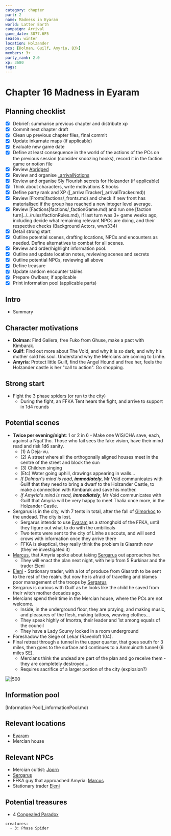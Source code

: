 ```yaml
---
category: chapter
part: 2
name: Madness in Eyaram
world: Latter Earth
campaign: Arrival
game_date: 3877.6F5
season: winter
location: Holzander
pcs: [Dolman, Guilf, Amyria, B3k]
members: 3+
party_rank: 2.0
xp: 3680
tags: 
---
```


# Chapter 16 Madness in Eyaram

## Planning checklist

- [x] Debrief: summarise previous chapter and distribute xp
- [x] Commit next chapter draft
- [x] Clean up previous chapter files, final commit
- [x] Update inkarnate maps (if applicable)
- [x] Evaluate new game date
- [x] Define at least consequence in the world of the actions of the PCs on the previous session (consider snoozing hooks), record it in the faction game or notion file
- [x] Review [Abridged](../../_published/arrival/abridged.md)
- [x] Review and organise [_arrivalNotions](arrival/_arrivalNotions.md)
- [x] Review and organise Sly Flourish secrets for Holzander (if applicable)
- [x] Think about characters, write motivations & hooks
- [x] Define party rank and XP ([_arrivalTracker]_arrivalTracker.md))
- [x] Review [Fronts]factions/_fronts.md) and check if new front has materialised if the group has reached a new integer level average.
- [x] Review [Factions]factions/_factionGame.md) and run one [faction turn]../../rules/factionRules.md), if last turn was 3+ game weeks ago, including decide what remaining relevant NPCs are doing, and their respective checks (Background Actors, wwn334)
- [x] Detail strong start
- [x] Outline potential scenes, drafting locations, NPCs and encounters as needed. Define alternatives to combat for all scenes.
- [x] Review and order/highlight information pool.
- [x] Outline and update location notes, reviewing scenes and secrets
- [x] Outline potential NPCs, reviewing all above
- [x] Define treasure
- [x] Update random encounter tables
- [x] Prepare Owlbear, if applicable
- [x] Print information pool (applicable parts)

## Intro

- Summary

## Character motivations

- **Dolman**: Find Galiera, free Fuko from Ghuse, make a pact with Kimbarak.
- **Guilf**: Find out more about The Void, and why it is so dark, and why his mother sold his soul. Understand why the Mercians are coming to Linhe.
- **Amyria**: Protect little Guilf, find the Angel Hound and free her, feels the Holzander castle is her "call to action". Go shopping.

## Strong start

- Fight the 3 phase spiders (or run to the city)
	- During the fight, an FFKA Tent hears the fight, and arrive to support in 1d4 rounds

## Potential scenes

- **Twice per evening/night**: 1 or 2 in 6 - Make one WIS/CHA save, each, against a Ngat'tho. Those who fail sees the fake vision, have their mind read and risk 1d6 sanity.
	- (1) A Deja-vu.
	- (2) A street where all the orthogonally aligned houses meet in the centre of the street and block the sun
	- (3) Children singing 
	- (Etc) Water going uphill, drawings appearing in walls...
	- *If Dolman's mind is read*, ***immediately***, Mr Void communicates with Guilf that they need to bring a dwarf to the Holzander Castle, to make a connection with Kimbarak and save his mother.
	- *If Amyria's mind is read, **immediately***, Mr Void communicates with Guilf that Amyria will be very happy to meet Thalia once more, in the Holzander Castle.
- Sergarus is in the city, with 7 tents in total, after the fall of [Gimorkoc](arrival/locations/gimorkoc.md) to the undead. The city is lost.
	- Sergarus intends to use [Eyaram](arrival/locations/eyaram.md) as a stronghold of the FFKA, until they figure out what to do with the umbilicals
	- Two tents were sent to the city of Linhe as scouts, and will send crows with information once they arrive there
	- FFKA is skeptical, they really think the problem is Glasrath now (they've investigated it)
- [Marcus](Marcus.md), that Amyria spoke about taking [Sergarus](arrival/npcs/Sergarus.md) out approaches her.
	- They will enact the plan next night, with help from 5 Rurkinar and the trader [Eleni](Eleni.md)
- [Eleni](Eleni.md) - Stationary trader, with a lot of produce from Glasrath to be sent to the rest of the realm. But now he is afraid of travelling and blames poor management of the troops by [Sergarus](arrival/npcs/Sergarus.md)
- Sergarus is curious with Guilf as he looks like the child he saved from their witch mother decades ago.
- Mercians spend their time in the Mercian house, where the PCs are not welcome.
	- Inside, in the underground floor, they are praying, and making music, and pleasures of the flesh, making tattoos, weaving clothes...
	- They speak highly of Imortra, their leader and 1st among equals of the council
	- They have a Lady Scurvy locked in a room underground
- Foreshadow the Siege of Lekar (Ravenloft 104).
- Final retreat through a tunnel in the upper quarter, that goes south for 3 miles, then goes to the surface and continues to a Ammuinoth tunnel (6 miles SE).
	- Mercians think the undead are part of the plan and go receive them - they are completely destroyed...
	- Requires sacrifice of a larger portion of the city (explosion?)

![|500](https://i.imgur.com/W4PsbD6.png)


## Information pool

[Information Pool]_informationPool.md)

## Relevant locations

- [Eyaram](arrival/locations/Eyaram.md)
- Mercian house

## Relevant NPCs

- Mercian cultist: [Joorn](arrival/npcs/Joorn.md)
- [Sergarus](arrival/npcs/Sergarus.md)
- FFKA guy that approached Amyria: [Marcus](Marcus.md)
- Stationary trader [Eleni](Eleni.md)

## Potential treasures

- 4 [Congealed Paradox](arrival/context/artefacts.md#Congealed%20Paradox)

```encounter
creatures:
  - 3: Phase Spider
```

